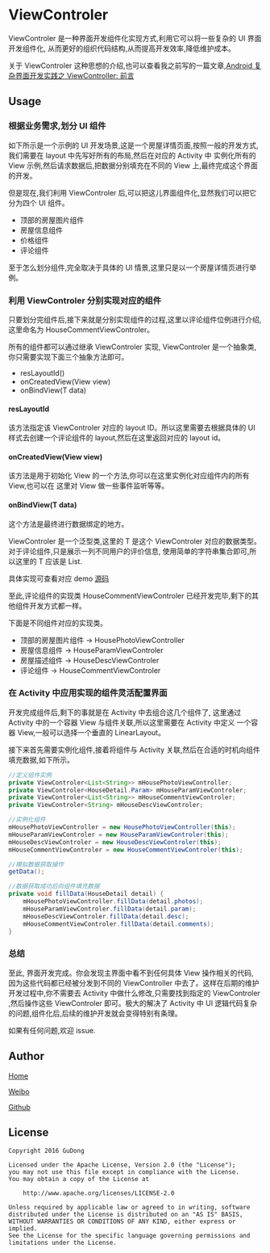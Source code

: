 # ViewControler
ViewControler 是一种界面开发组件化实现方式,利用它可以将一些复杂的 UI 界面开发组件化,
从而更好的组织代码结构,从而提高开发效率,降低维护成本。

关于 ViewControler 这种思想的介绍,也可以查看我之前写的一篇文章,[Android 复杂界面开发实践之 ViewController: 前言](http://gudong.name/2016/10/13/viewcontroller-foreword.html)

## Usage 

### 根据业务需求,划分 UI 组件

如下所示是一个示例的 UI 开发场景,这是一个房屋详情页面,按照一般的开发方式,我们需要在 layout 中先写好所有的布局,然后在对应的 Activity 中
实例化所有的 View 示例,然后请求数据后,把数据分别填充在不同的 View 上,最终完成这个界面的开发。

但是现在,我们利用 ViewControler 后,可以把这儿界面组件化,显然我们可以把它分为四个 UI 组件。

* 顶部的房屋图片组件
* 房屋信息组件
* 价格组件
* 评论组件

至于怎么划分组件,完全取决于具体的 UI 情景,这里只是以一个房屋详情页进行举例。

### 利用 ViewControler 分别实现对应的组件

只要划分完组件后,接下来就是分别实现组件的过程,这里以评论组件位例进行介绍,这里命名为 HouseCommentViewControler。

所有的组件都可以通过继承 ViewControler 实现, ViewControler 是一个抽象类,你只需要实现下面三个抽象方法即可。

* resLayoutId()
* onCreatedView(View view)
* onBindView(T data)

#### resLayoutId
该方法指定该 ViewControler 对应的 layout ID。所以这里需要去根据具体的 UI 样式去创建一个评论组件的 layout,然后在这里返回对应的 layout id。 

#### onCreatedView(View view)
该方法是用于初始化 View 的一个方法,你可以在这里实例化对应组件内的所有 View,也可以在
这里对 View 做一些事件监听等等。

#### onBindView(T data)
这个方法是最终进行数据绑定的地方。

ViewControler 是一个泛型类,这里的 T 是这个 ViewControler 对应的数据类型。对于评论组件,只是展示一列不同用户的评价信息,
使用简单的字符串集合即可,所以这里的 T 应该是 List<String>.

具体实现可查看对应 demo [源码]()

至此,评论组件的实现类 HouseCommentViewControler 已经开发完毕,剩下的其他组件开发方式都一样。

下面是不同组件对应的实现类。
 
 * 顶部的房屋图片组件 -> HousePhotoViewController
 * 房屋信息组件 -> HouseParamViewControler
 * 房屋描述组件 -> HouseDescViewControler
 * 评论组件 -> HouseCommentViewControler
 

### 在 Activity 中应用实现的组件灵活配置界面

开发完成组件后,剩下的事就是在 Activity 中去组合这几个组件了,
这里通过 Activity 中的一个容器 View 与组件关联,所以这里需要在 Activity 中定义
一个容器 View,一般可以选择一个垂直的 LinearLayout。

接下来首先需要实例化组件,接着将组件与 Activity 关联,然后在合适的时机向组件填充数据,如下所示。
 
```java
//定义组件实例
private ViewControler<List<String>> mHousePhotoViewController;
private ViewControler<HouseDetail.Param> mHouseParamViewControler;
private ViewControler<List<String>> mHouseCommentViewControler;
private ViewControler<String> mHouseDescViewControler;

//实例化组件
mHousePhotoViewController = new HousePhotoViewController(this);
mHouseParamViewControler = new HouseParamViewControler(this);
mHouseDescViewControler = new HouseDescViewControler(this);
mHouseCommentViewControler = new HouseCommentViewControler(this);

//模拟数据获取操作
getData();

//数据获取成功后向组件填充数据
private void fillData(HouseDetail detail) {
    mHousePhotoViewController.fillData(detail.photos);
    mHouseParamViewControler.fillData(detail.param);
    mHouseDescViewControler.fillData(detail.desc);
    mHouseCommentViewControler.fillData(detail.comments);
}
```

### 总结 

至此, 界面开发完成。你会发现主界面中看不到任何具体 View 操作相关的代码,
因为这些代码都已经被分发到不同的 ViewController 中去了。这样在后期的维护开发过程中,你不需要去 Activity 中做什么修改,只需要找到指定的 ViewControler
,然后操作这些 ViewControler 即可。极大的解决了 Activity 中 UI 逻辑代码复杂的问题,组件化后,后续的维护开发就会变得特别有条理。

如果有任何问题,欢迎 issue.

## Author

[Home](http://gudong.name)

[Weibo](http://weibo.com/maoruibin)

[Github](https://github.com/maoruibin)

## License

    Copyright 2016 GuDong
    
    Licensed under the Apache License, Version 2.0 (the "License");
    you may not use this file except in compliance with the License.
    You may obtain a copy of the License at
    
        http://www.apache.org/licenses/LICENSE-2.0
    
    Unless required by applicable law or agreed to in writing, software
    distributed under the License is distributed on an "AS IS" BASIS,
    WITHOUT WARRANTIES OR CONDITIONS OF ANY KIND, either express or implied.
    See the License for the specific language governing permissions and
    limitations under the License.